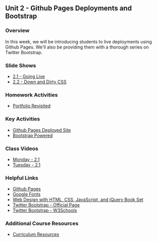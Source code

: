 ## Unit 2 - Github Pages Deployments and Bootstrap

### Overview

In this week, we will be introducing students to live deployments using Github Pages. We'll also be providing them with a thorough series on Twitter Bootstrap.

### Slide Shows

* [2.1 - Going Live](1-Class-Content/2.1/Slide-Shows)
* [2.2 - Down and Dirty CSS](1-Class-Content/2.2/Slide-Shows)
<!-- * [2.3 - Behold Bootstrap](03-Day/Slide-Shows) -->

### Homework Activities

* [Portfolio Revisited](2-Homework/Instructions/homework-instructions.md)

### Key Activities

* [Github Pages Deployed Site](1-Class-Content/2.1/Activities/06-GithubPagesProject)
* [Bootstrap Powered](1-Class-Content/2.2/Activities/10-WheresCSS)
<!-- * [Bootstrap Layout](1-Class-Content/2.3/Activities/16-PanelLayout)
* [Media Queries](1-Class-Content/2.3/Activities/18-StudentMedia) -->

<!-- ### Key Activities (The Videos)

Create a basic web layout using Bootstrap.
[Watch the Video!](https://www.youtube.com/watch?v=Y9rMbKHoTBI)

Practice building grid-based layouts with the Bootstrap CSS framework.
[Watch the Video!](https://www.youtube.com/watch?v=wQovwgW020g)

Learn how to write media queries & make your portfolio responsive!
[Watch the Video!](https://www.youtube.com/watch?v=x_wlcp-W27c) -->


### Class Videos

* [Monday - 2.1](https://codingbootcamp.hosted.panopto.com/Panopto/Pages/Viewer.aspx?id=794c0af2-b230-445a-aedf-a8770184fbd3)
* [Tuesday - 2.1](https://codingbootcamp.hosted.panopto.com/Panopto/Pages/Viewer.aspx?id=6ca92e80-b96b-4170-971f-a87801833ed8)

### Helpful Links

* [Github Pages](https://pages.github.com/)
* [Google Fonts](https://www.google.com/fonts)
* [Web Design with HTML, CSS, JavaScript, and jQuery Book Set](http://www.amazon.com/Web-Design-HTML-JavaScript-jQuery/dp/1118907442)
* [Twitter Bootstrap - Official Page](http://getbootstrap.com/)
* [Twitter Bootstrap - W3Schools](http://www.w3schools.com/bootstrap/bootstrap_get_started.asp)

### Additional Course Resources

* [Curriculum Resources](https://github.com/coding-boot-camp/curriculum-resources)
